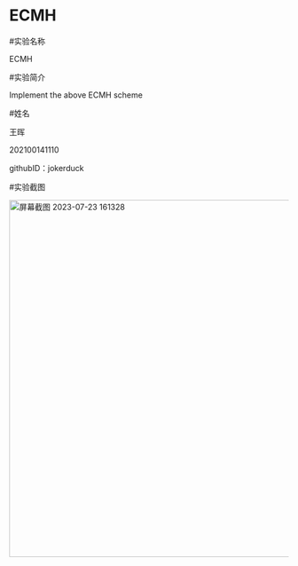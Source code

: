 # ECMH

#实验名称

ECMH

#实验简介

Implement the above ECMH scheme

#姓名

王晖

202100141110

githubID：jokerduck

#实验截图

<img width="644" alt="屏幕截图 2023-07-23 161328" src="https://github.com/jokerduck/ECMH/assets/130890730/19ad9004-eb0e-48f9-b815-c05983d32695">
